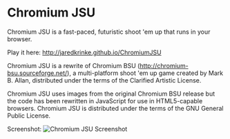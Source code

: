Chromium JSU
===========

Chromium JSU is a fast-paced, futuristic shoot 'em up that runs in your browser.

Play it here: http://jaredkrinke.github.io/ChromiumJSU

Chromium JSU is a rewrite of Chromium BSU (http://chromium-bsu.sourceforge.net/), a multi-platform shoot 'em up game created by Mark B. Allan, distributed under the terms of the Clarified Artistic License.

Chromium JSU uses images from the original Chromium BSU release but the code has been rewritten in JavaScript for use in HTML5-capable browsers. Chromium JSU is distributed under the terms of the GNU General Public License.

Screenshot:
![Chromium JSU Screenshot](http://jaredkrinke.github.io/ChromiumJSU/static/screenshotAlpha1.jpg)

